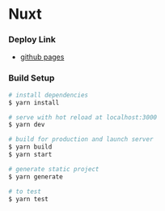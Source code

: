 # Nuxt 

### Deploy Link

- [github pages](https://anottrx.github.io/nuxt-sample/)

### Build Setup

```bash
# install dependencies
$ yarn install

# serve with hot reload at localhost:3000
$ yarn dev

# build for production and launch server
$ yarn build
$ yarn start

# generate static project
$ yarn generate

# to test
$ yarn test
```
